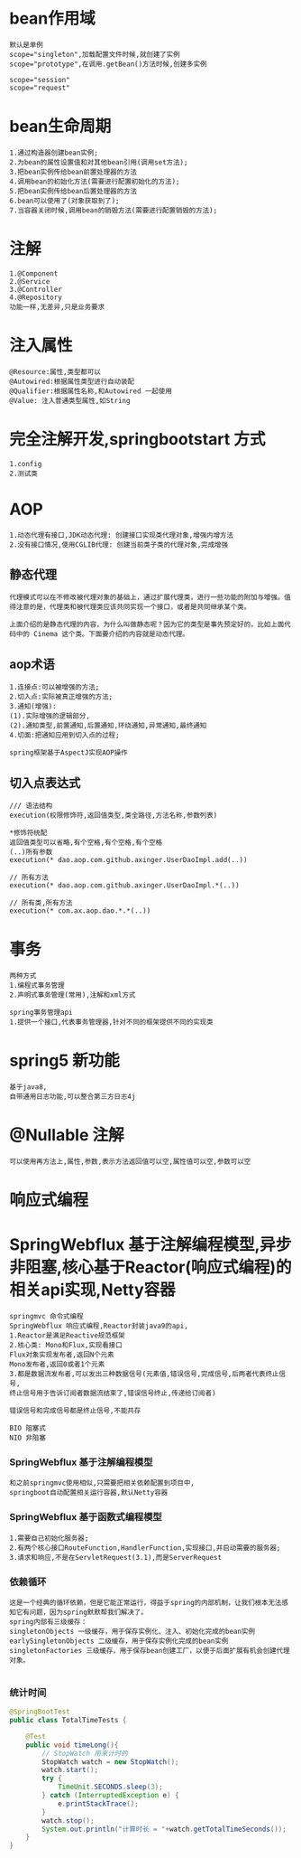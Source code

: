 # bean作用域

```text
默认是单例
scope="singleton",加载配置文件时候,就创建了实例
scope="prototype",在调用.getBean()方法时候,创建多实例

scope="session"
scope="request"
```

# bean生命周期

```text
1.通过构造器创建bean实例;
2.为bean的属性设置值和对其他bean引用(调用set方法);
3.把bean实例传给bean前置处理器的方法
4.调用bean的初始化方法(需要进行配置初始化的方法);
5.把bean实例传给bean后置处理器的方法
6.bean可以使用了(对象获取到了);
7.当容器关闭时候,调用bean的销毁方法(需要进行配置销毁的方法);
```

# 注解

```text
1.@Component
2.@Service
3.@Controller
4.@Repository
功能一样,无差异,只是业务要求
```

# 注入属性

```text
@Resource:属性,类型都可以
@Autowired:根据属性类型进行自动装配
@Qualifier:根据属性名称,和Autowired 一起使用
@Value: 注入普通类型属性,如String
```

# 完全注解开发,springbootstart 方式

```text
1.config
2.测试类
```

# AOP

```text
1.动态代理有接口,JDK动态代理: 创建接口实现类代理对象,增强内增方法
2.没有接口情况,使用CGLIB代理: 创建当前类子类的代理对象,完成增强

```

## 静态代理

```text
代理模式可以在不修改被代理对象的基础上，通过扩展代理类，进行一些功能的附加与增强。值得注意的是，代理类和被代理类应该共同实现一个接口，或者是共同继承某个类。

上面介绍的是静态代理的内容，为什么叫做静态呢？因为它的类型是事先预定好的，比如上面代码中的 Cinema 这个类。下面要介绍的内容就是动态代理。
```

## aop术语

```text
1.连接点:可以被增强的方法;
2.切入点:实际被真正增强的方法;
3.通知(增强):
(1).实际增强的逻辑部分,
(2).通知类型,前置通知,后置通知,环绕通知,异常通知,最终通知
4.切面:把通知应用到切入点的过程;
```

```text
spring框架基于AspectJ实现AOP操作

```

## 切入点表达式

```text
/// 语法结构
execution(权限修饰符,返回值类型,类全路径,方法名称,参数列表)

*修饰符统配
返回值类型可以省略,有个空格,有个空格,有个空格
(..)所有参数
execution(* dao.aop.com.github.axinger.UserDaoImpl.add(..))

// 所有方法
execution(* dao.aop.com.github.axinger.UserDaoImpl.*(..))

// 所有类,所有方法
execution(* com.ax.aop.dao.*.*(..))
```

# 事务

```text
两种方式
1.编程式事务管理
2.声明式事务管理(常用),注解和xml方式

spring事务管理api
1.提供一个接口,代表事务管理器,针对不同的框架提供不同的实现类
```

# spring5 新功能

```text
基于java8,
自带通用日志功能,可以整合第三方日志4j
```

# @Nullable 注解

```text
可以使用再方法上,属性,参数,表示方法返回值可以空,属性值可以空,参数可以空
```

# 响应式编程

# SpringWebflux 基于注解编程模型,异步非阻塞,核心基于Reactor(响应式编程)的相关api实现,Netty容器

```text
springmvc 命令式编程
SpringWebflux 响应式编程,Reactor封装java9的api,
1.Reactor是满足Reactive规范框架
2.核心类: Mono和Flux,实现看接口
Flux对象实现发布者,返回N个元素
Mono发布者,返回0或者1个元素
3.都是数据流发布者,可以发出三种数据信号(元素值,错误信号,完成信号,后两者代表终止信号,
终止信号用于告诉订阅者数据流结束了,错误信号终止,传递给订阅者)
```

```text
错误信号和完成信号都是终止信号,不能共存
```

```text
BIO 阻塞式
NIO 非阻塞
```

### SpringWebflux 基于注解编程模型

```text
和之前springmvc使用相似,只需要把相关依赖配置到项目中,
springboot自动配置相关运行容器,默认Netty容器
```

### SpringWebflux 基于函数式编程模型

```text
1.需要自己初始化服务器;
2.有两个核心接口RouteFunction,HandlerFunction,实现接口,并启动需要的服务器;
3.请求和响应,不是在ServletRequest(3.1),而是ServerRequest

```

### 依赖循环

```text
这是一个经典的循环依赖，但是它能正常运行，得益于spring的内部机制，让我们根本无法感知它有问题，因为spring默默帮我们解决了。
spring内部有三级缓存：
singletonObjects 一级缓存，用于保存实例化、注入、初始化完成的bean实例
earlySingletonObjects 二级缓存，用于保存实例化完成的bean实例
singletonFactories 三级缓存，用于保存bean创建工厂，以便于后面扩展有机会创建代理对象。


```

### 统计时间

```java
@SpringBootTest
public class TotalTimeTests {

    @Test
    public void timeLong(){
        // StopWatch 用来计时的
        StopWatch watch = new StopWatch();
        watch.start();
        try {
            TimeUnit.SECONDS.sleep(3);
        } catch (InterruptedException e) {
            e.printStackTrace();
        }
        watch.stop();
        System.out.println("计算时长 = "+watch.getTotalTimeSeconds());
    }
}
```
